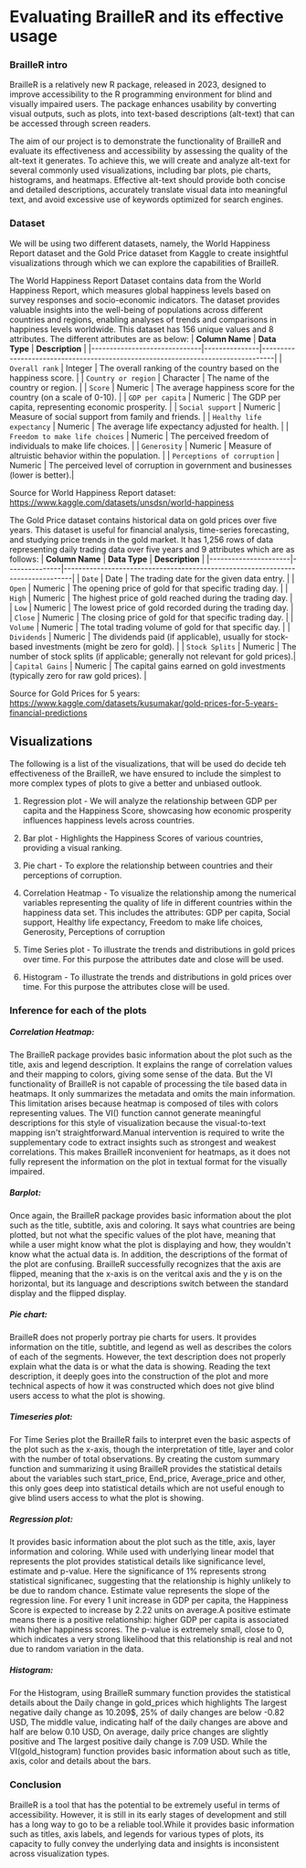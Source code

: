 # Evaluating BrailleR and its effective usage

### BrailleR intro
BrailleR is a relatively new R package, released in 2023, designed to improve accessibility to the R programming environment for blind and visually impaired users. The package enhances usability by converting visual outputs, such as plots, into text-based descriptions (alt-text) that can be accessed through screen readers.

The aim of our project is to demonstrate the functionality of BrailleR and evaluate its effectiveness and accessibility by assessing the quality of the alt-text it generates. To achieve this, we will create and analyze alt-text for several commonly used visualizations, including bar plots, pie charts, histograms, and heatmaps. Effective alt-text should provide both concise and detailed descriptions, accurately translate visual data into meaningful text, and avoid excessive use of keywords optimized for search engines.

### Dataset
We will be using two different datasets, namely, the World Happiness Report dataset and the Gold Price dataset from Kaggle to create insightful visualizations through which we can explore the capabilities of BrailleR.

The World Happiness Report Dataset contains data from the World Happiness Report, which measures global happiness levels based on survey responses and socio-economic indicators.  The dataset provides valuable insights into the well-being of populations across different countries and regions, enabling analyses of trends and comparisons in happiness levels worldwide. This dataset has 156 unique values and 8 attributes. The different attributes are as below:
| **Column Name**             | **Data Type** | **Description**                                                                 |
|------------------------------|---------------|---------------------------------------------------------------------------------|
| `Overall rank`              | Integer       | The overall ranking of the country based on the happiness score.               |
| `Country or region`         | Character     | The name of the country or region.                                             |
| `Score`                     | Numeric       | The average happiness score for the country (on a scale of 0-10).              |
| `GDP per capita`            | Numeric       | The GDP per capita, representing economic prosperity.                          |
| `Social support`            | Numeric       | Measure of social support from family and friends.                             |
| `Healthy life expectancy`   | Numeric       | The average life expectancy adjusted for health.                               |
| `Freedom to make life choices` | Numeric    | The perceived freedom of individuals to make life choices.                     |
| `Generosity`                | Numeric       | Measure of altruistic behavior within the population.                          |
| `Perceptions of corruption` | Numeric       | The perceived level of corruption in government and businesses (lower is better).|

Source for World Happiness Report dataset: https://www.kaggle.com/datasets/unsdsn/world-happiness


The Gold Price dataset contains historical data on gold prices over five years. This dataset is useful for financial analysis, time-series forecasting, and studying price trends in the gold market. It has 1,256 rows of data representing daily trading data over five years and 9 attributes which are as follows:
| **Column Name**     | **Data Type** | **Description**                                                                |
|----------------------|---------------|--------------------------------------------------------------------------------|
| `Date`               | Date          | The trading date for the given data entry.                                      |
| `Open`               | Numeric       | The opening price of gold for that specific trading day.                        |
| `High`               | Numeric       | The highest price of gold reached during the trading day.                      |
| `Low`                | Numeric       | The lowest price of gold recorded during the trading day.                      |
| `Close`              | Numeric       | The closing price of gold for that specific trading day.                        |
| `Volume`             | Numeric       | The total trading volume of gold for that specific day.                         |
| `Dividends`          | Numeric       | The dividends paid (if applicable), usually for stock-based investments (might be zero for gold). |
| `Stock Splits`       | Numeric       | The number of stock splits (if applicable; generally not relevant for gold prices).|
| `Capital Gains`      | Numeric       | The capital gains earned on gold investments (typically zero for raw gold prices). |

Source for Gold Prices for 5 years: https://www.kaggle.com/datasets/kusumakar/gold-prices-for-5-years-financial-predictions

## Visualizations
The following is a list of the visualizations, that will be used do decide teh effectiveness of the BrailleR, we have ensured to include the simplest to more complex types of plots to give a better and unbiased outlook.

1. Regression plot - We will analyze the relationship between GDP per capita and the Happiness Score, showcasing how economic prosperity influences happiness levels across countries.

2. Bar plot - Highlights the Happiness Scores of various countries, providing a visual ranking.

3. Pie chart - To explore the relationship between countries and their perceptions of corruption.

4. Correlation Heatmap - To visualize the relationship among the numerical variables representing the quality of life in different countries within the happiness data set. This includes the attributes: GDP per capita, Social support, Healthy life expectancy, Freedom to make life choices, Generosity, Perceptions of corruption

5. Time Series plot - To illustrate the trends and distributions in gold prices over time. For this purpose the attributes date and close will be used.

6. Histogram - To illustrate the trends and distributions in gold prices over time. For this purpose the attributes close will be used.

### Inference for each of the plots

##### Correlation Heatmap:
The BrailleR package provides basic information about the plot such as the title, axis and legend description. It explains the range of correlation values and their mapping to colors, giving some sense of the data. But the VI functionality of BrailleR is not capable of processing the tile based data in heatmaps. It only summarizes the metadata and omits the main information. This limitation arises because heatmap is composed of tiles with colors representing values. The VI() function cannot generate meaningful descriptions for this style of visualization because the visual-to-text mapping isn't straightforward.Manual intervention is required to write the supplementary code to extract insights such as strongest and weakest correlations. This makes BrailleR inconvenient for heatmaps, as it does not fully represent the information on the plot in textual format for the visually impaired.

##### Barplot:
Once again, the BrailleR package provides basic information about the plot such as the title, subtitle, axis and coloring. It says what countries are being plotted, but not what the specific values of the plot have, meaning that while a user might know what the plot is displaying and how, they wouldn't know what the actual data is. In addition, the descriptions of the format of the plot are confusing. BrailleR successfully recognizes that the axis are flipped, meaning that the x-axis is on the veritcal axis and the y is on the horizontal, but its language and descriptions switch between the standard display and the flipped display.

##### Pie chart: 
BrailleR does not properly portray pie charts for users. It provides information on the title, subtitle, and legend as well as describes the colors of each of the segments. However, the text description does not properly explain what the data is or what the data is showing. Reading the text description, it deeply goes into the construction of the plot and more technical aspects of how it was constructed which does not give blind users access to what the plot is showing.

##### Timeseries plot:
For Time Series plot the BrailleR fails to interpret even the basic aspects of the plot such as the x-axis, though the interpretation of title, layer and color with the number of total observations. By creating the custom summary function and summarizing it using BrailleR provides the statistical details about the variables such start_price, End_price, Average_price and other, this only goes deep into statistical details which are not useful enough to give blind users access to what the plot is showing.

##### Regression plot:
It provides basic information about the plot such as the title, axis, layer information and coloring. While used with underlying linear model that represents the plot provides statistical details like significance level, estimate and p-value. Here the significance of 1% represents strong statistical significanec, suggesting that the relationship is highly unlikely to be due to random chance. Estimate value represents the slope of the regression line. For every 1 unit increase in GDP per capita, the Happiness Score is expected to increase by 2.22 units on average.A positive estimate means there is a positive relationship: higher GDP per capita is associated with higher happiness scores. The p-value is extremely small, close to 0, which indicates a very strong likelihood that this relationship is real and not due to random variation in the data.

##### Histogram:
For the Histogram, using BrailleR summary function provides the statistical details about the Daily change in gold_prices which highlights The largest negative daily change as 10.209$, 25% of daily changes are below -0.82 USD, The middle value, indicating half of the daily changes are above and half are below 0.10 USD, On average, daily price changes are slightly positive and The largest positive daily change is 7.09 USD. While the VI(gold_histogram) function provides basic information about such as title, axis, color and details about the bars. 

### Conclusion
BrailleR is a tool that has the potential to be extremely useful in terms of accessibility. However, it is still in its early stages of development and still has a long way to go to be a reliable tool.While it provides basic information such as titles, axis labels, and legends for various types of plots, its capacity to fully convey the underlying data and insights is inconsistent across visualization types.
